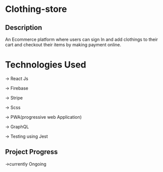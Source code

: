 # Clothing-store

## Description
An Ecommerce platform where users can sign In and add clothings to their cart and checkout their items by making payment online.

<h1>Technologies Used</h1>
<p>-> React Js</p>
<p>-> Firebase</p>
<p>-> Stripe</p>
<p>-> Scss</p>
<p>-> PWA(progressive web Application)</p>
<p>-> GraphQL</p>
<p>-> Testing using Jest</p>

## Project Progress
 ->currently Ongoing

